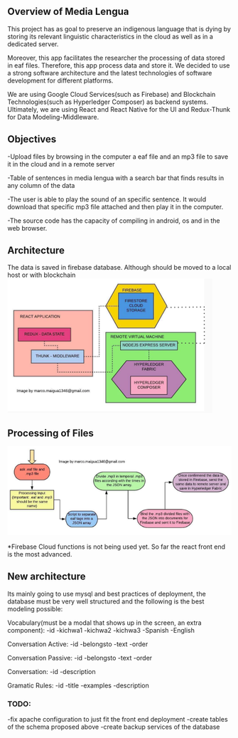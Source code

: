 ## Overview of Media Lengua

This project has as goal to preserve an indigenous language that is dying by storing its relevant linguistic characteristics in the cloud as well as in a dedicated server. 

Moreover, this app facilitates the researcher the processing of data stored in eaf files. Therefore, this app process data and store it. We decided to use a strong software architecture and the latest technologies of software development for different platforms. 

We are using Google Cloud Services(such as Firebase) and Blockchain Technologies(such as Hyperledger Composer) as backend systems. Ultimately, we are using React and React Native for the UI and Redux-Thunk for Data Modeling-Middleware.

## Objectives

-Upload files by browsing in the computer a eaf file and an mp3 file to save it in the cloud and in a remote server

-Table of sentences in media lengua with a search bar that finds results in any column of the data

-The user is able to play the sound of an specific sentence. It would download that specific mp3 file attached and then play it in the computer. 

-The source code has the capacity of compiling in android, os and in the web browser. 

## Architecture
The data is saved in firebase database. Although should be moved to a local host or with blockchain
![alt text](resources/architecture1.png)

## Processing of Files
![alt text](resources/processing.png)

*Firebase Cloud functions is not being used yet. So far the react front end is the most advanced. 


## New architecture
Its mainly going to use mysql and best practices of deployment, the database must be very well structured and the following is the best modeling possible:

Vocabulary(must be a modal that shows up in the screen, an extra component):
-id
-kichwa1
-kichwa2
-kichwa3
-Spanish
-English

Conversation Active:
-id
-belongsto
-text
-order

Conversation Passive:
-id
-belongsto
-text
-order

Conversation:
-id
-description

Gramatic Rules:
-id
-title 
-examples
-description

### TODO:
-fix apache configuration to just fit the front end deployment
-create tables of the schema proposed above
-create backup services of the database
